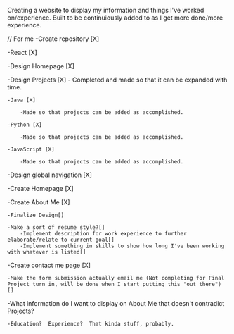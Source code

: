 Creating a website to display my information and things I've worked on/experience.  Built to be continuiously added to as I get more done/more experience.

// For me
-Create repository [X]

-React [X]

-Design Homepage [X]

-Design Projects [X] - Completed and made so that it can be expanded with time.

    -Java [X]

        -Made so that projects can be added as accomplished.

    -Python [X]

        -Made so that projects can be added as accomplished.

    -JavaScript [X]

        -Made so that projects can be added as accomplished.

-Design global navigation [X]

-Create Homepage [X]

-Create About Me [X]

    -Finalize Design[]

    -Make a sort of resume style?[]
        -Implement description for work experience to further elaborate/relate to current goal[]
        -Implement something in skills to show how long I've been working with whatever is listed[]

-Create contact me page [X]

    -Make the form submission actually email me (Not completing for Final Project turn in, will be done when I start putting this "out there") []

-What information do I want to display on About Me that doesn't contradict Projects?

    -Education?  Experience?  That kinda stuff, probably.

